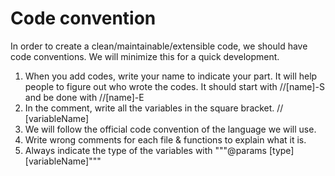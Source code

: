 # Code convention

In order to create a clean/maintainable/extensible code, we should have code conventions. We will minimize this for a quick development.

1. When you add codes, write your name to indicate your part. It will help people to figure out who wrote the codes. It should start with //[name]-S and be done with //[name]-E
2. In the comment, write all the variables in the square bracket. // [variableName]
3. We will follow the official code convention of the language we will use. 
4. Write wrong comments for each file & functions to explain what it is. 
5. Always indicate the type of the variables with """@params [type] [variableName]"""
